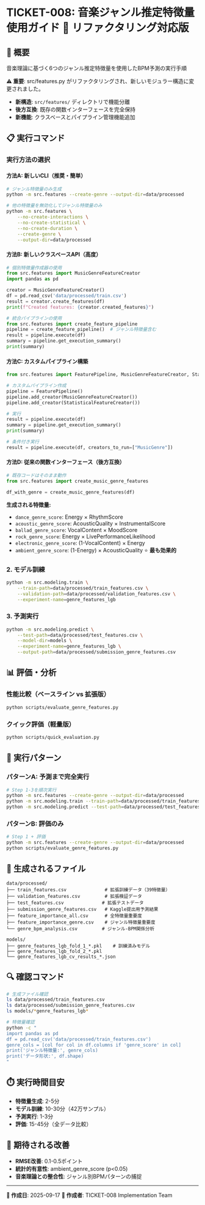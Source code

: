 # TICKET-008: 音楽ジャンル推定特徴量 使用ガイド 🔄 **リファクタリング対応版**

## 🎵 概要
音楽理論に基づく6つのジャンル推定特徴量を使用したBPM予測の実行手順

**⚠️ 重要**: src/features.py がリファクタリングされ、新しいモジュラー構造に変更されました。
- **新構造**: `src/features/` ディレクトリで機能分離
- **後方互換**: 既存の関数インターフェースを完全保持
- **新機能**: クラスベースとパイプライン管理機能追加

## 📋 実行コマンド

### 実行方法の選択

#### **方法A: 新しいCLI（推奨・簡単）**
```bash
# ジャンル特徴量のみ生成
python -m src.features --create-genre --output-dir=data/processed

# 他の特徴量を無効化してジャンル特徴量のみ
python -m src.features \
    --no-create-interactions \
    --no-create-statistical \
    --no-create-duration \
    --create-genre \
    --output-dir=data/processed
```

#### **方法B: 新しいクラスベースAPI（高度）**
```python
# 個別特徴量作成器の使用
from src.features import MusicGenreFeatureCreator
import pandas as pd

creator = MusicGenreFeatureCreator()
df = pd.read_csv('data/processed/train.csv')
result = creator.create_features(df)
print(f"Created features: {creator.created_features}")

# 統合パイプラインの使用
from src.features import create_feature_pipeline
pipeline = create_feature_pipeline()  # ジャンル特徴量含む
result = pipeline.execute(df)
summary = pipeline.get_execution_summary()
print(summary)
```

#### **方法C: カスタムパイプライン構築**
```python
from src.features import FeaturePipeline, MusicGenreFeatureCreator, StatisticalFeatureCreator

# カスタムパイプライン作成
pipeline = FeaturePipeline()
pipeline.add_creator(MusicGenreFeatureCreator())
pipeline.add_creator(StatisticalFeatureCreator())

# 実行
result = pipeline.execute(df)
summary = pipeline.get_execution_summary()
print(summary)

# 条件付き実行
result = pipeline.execute(df, creators_to_run=["MusicGenre"])
```

#### **方法D: 従来の関数インターフェース（後方互換）**
```python
# 既存コードはそのまま動作
from src.features import create_music_genre_features

df_with_genre = create_music_genre_features(df)
```
**生成される特徴量:**
- `dance_genre_score`: Energy × RhythmScore
- `acoustic_genre_score`: AcousticQuality × InstrumentalScore
- `ballad_genre_score`: VocalContent × MoodScore
- `rock_genre_score`: Energy × LivePerformanceLikelihood
- `electronic_genre_score`: (1-VocalContent) × Energy
- `ambient_genre_score`: (1-Energy) × AcousticQuality ⭐️ **最も効果的**

### 2. モデル訓練
```bash
python -m src.modeling.train \
    --train-path=data/processed/train_features.csv \
    --validation-path=data/processed/validation_features.csv \
    --experiment-name=genre_features_lgb
```

### 3. 予測実行
```bash
python -m src.modeling.predict \
    --test-path=data/processed/test_features.csv \
    --model-dir=models \
    --experiment-name=genre_features_lgb \
    --output-path=data/processed/submission_genre_features.csv
```

## 📊 評価・分析

### 性能比較（ベースライン vs 拡張版）
```bash
python scripts/evaluate_genre_features.py
```

### クイック評価（軽量版）
```bash
python scripts/quick_evaluation.py
```

## 🎯 実行パターン

### パターンA: 予測まで完全実行
```bash
# Step 1-3を順次実行
python -m src.features --create-genre --output-dir=data/processed
python -m src.modeling.train --train-path=data/processed/train_features.csv --validation-path=data/processed/validation_features.csv --experiment-name=genre_features_lgb
python -m src.modeling.predict --test-path=data/processed/test_features.csv --model-dir=models --experiment-name=genre_features_lgb --output-path=data/processed/submission_genre_features.csv
```

### パターンB: 評価のみ
```bash
# Step 1 + 評価
python -m src.features --create-genre --output-dir=data/processed
python scripts/evaluate_genre_features.py
```

## 📁 生成されるファイル
```
data/processed/
├── train_features.csv              # 拡張訓練データ（39特徴量）
├── validation_features.csv         # 拡張検証データ
├── test_features.csv              # 拡張テストデータ
├── submission_genre_features.csv   # Kaggle提出用予測結果
├── feature_importance_all.csv      # 全特徴量重要度
├── feature_importance_genre.csv    # ジャンル特徴量重要度
└── genre_bpm_analysis.csv         # ジャンル-BPM関係分析

models/
├── genre_features_lgb_fold_1_*.pkl    # 訓練済みモデル
├── genre_features_lgb_fold_2_*.pkl
└── genre_features_lgb_cv_results_*.json
```

## 🔍 確認コマンド
```bash
# 生成ファイル確認
ls data/processed/train_features.csv
ls data/processed/submission_genre_features.csv
ls models/*genre_features_lgb*

# 特徴量確認
python -c "
import pandas as pd
df = pd.read_csv('data/processed/train_features.csv')
genre_cols = [col for col in df.columns if 'genre_score' in col]
print('ジャンル特徴量:', genre_cols)
print('データ形状:', df.shape)
"
```

## ⏱️ 実行時間目安
- **特徴量生成**: 2-5分
- **モデル訓練**: 10-30分（42万サンプル）
- **予測実行**: 1-3分
- **評価**: 15-45分（全データ比較）

## 🎯 期待される改善
- **RMSE改善**: 0.1-0.5ポイント
- **統計的有意性**: ambient_genre_score (p<0.05)
- **音楽理論との整合性**: ジャンル別BPMパターンの捕捉

---
**📅 作成日**: 2025-09-17
**🎼 作成者**: TICKET-008 Implementation Team
